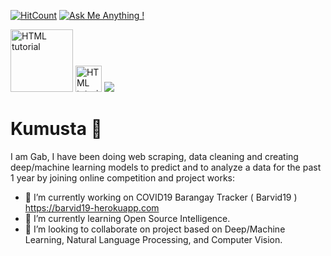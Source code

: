 


[![HitCount](http://hits.dwyl.com/gabbygab1233/gabbygab1233.svg)](http://hits.dwyl.com/gabbygab1233/gabbygab1233) [![Ask Me Anything !](https://img.shields.io/badge/Ask%20me-anything-1abc9c.svg)](https://github.com/gabbygab1233/)  

<a href="https://www.kaggle.com/gabbygab/"><img src="https://img.shields.io/badge/gabbygab-blue?style=flat-square&logo=Kaggle&logoColor=white" alt="HTML tutorial" style="width:100px;height:100px;"></a> <a href="https://www.linkedin.com/in/gabriel-joshua-miguel/"><img src="https://img.shields.io/badge/gabrieljoshuamiguel-blue?style=flat-square&logo=Linkedin&logoColor=white" alt="HTML tutorial" style="width:42px;height:42px;"></a>  <img src="https://img.shields.io/badge/-gabbygabmiguel@gmail.com-c14438?style=flat-square&logo=Gmail&logoColor=white&link=mailto:gabbygabmiguel@gmail.com">
# Kumusta 👋
I am Gab, I have been doing web scraping, data cleaning and creating deep/machine learning models to predict and to analyze a data for the past 1 year by joining online competition and project works:

- 🔭 I’m currently working on COVID19 Barangay Tracker ( Barvid19 ) https://barvid19-herokuapp.com
- 🌱 I’m currently learning Open Source Intelligence.
- 👯 I’m looking to collaborate on project based on Deep/Machine Learning, Natural Language Processing, and Computer Vision.



